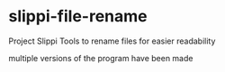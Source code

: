 # slippi-file-rename
Project Slippi Tools to rename files for easier readability


multiple versions of the program have been made
